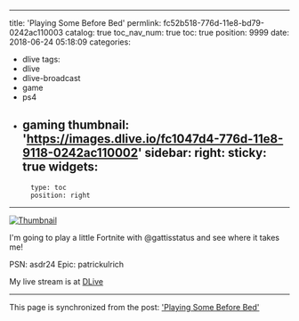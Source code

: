 
---
title: 'Playing Some Before Bed'
permlink: fc52b518-776d-11e8-bd79-0242ac110003
catalog: true
toc_nav_num: true
toc: true
position: 9999
date: 2018-06-24 05:18:09
categories:
- dlive
tags:
- dlive
- dlive-broadcast
- game
- ps4
- gaming
thumbnail: 'https://images.dlive.io/fc1047d4-776d-11e8-9118-0242ac110002'
sidebar:
    right:
        sticky: true
widgets:
    -
        type: toc
        position: right
---


[![Thumbnail](https://images.dlive.io/fc1047d4-776d-11e8-9118-0242ac110002)](https://dlive.io/livestream/patrickulrich/fc52b518-776d-11e8-bd79-0242ac110003)

I'm going to play a little Fortnite with @gattisstatus   and see where it takes me!

PSN: asdr24
Epic: patrickulrich

My live stream is at [DLive](https://dlive.io/livestream/patrickulrich/fc52b518-776d-11e8-bd79-0242ac110003)

- - -

This page is synchronized from the post: ['Playing Some Before Bed'](https://steemit.com/@patrickulrich/fc52b518-776d-11e8-bd79-0242ac110003)
